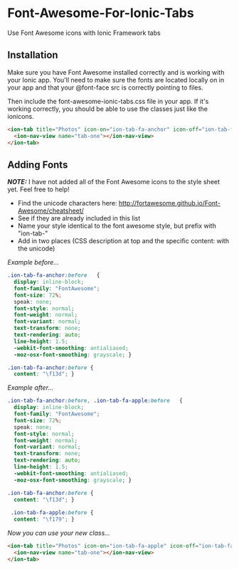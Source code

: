 # Font-Awesome-For-Ionic-Tabs
Use Font Awesome icons with Ionic Framework tabs

## Installation
Make sure you have Font Awesome installed correctly and is working with your Ionic app. You'll need to make sure the fonts are located locally on in your app and that your @font-face src is correctly pointing to files.

Then include the font-awesome-ionic-tabs.css file in your app. If it's working correctly, you should be able to use the classes just like the ionicons.


```html
<ion-tab title="Photos" icon-on="ion-tab-fa-anchor" icon-off="ion-tab-fa-anchor">
  <ion-nav-view name="tab-one"></ion-nav-view>
</ion-tab>
```

## Adding Fonts
***NOTE:*** I have not added all of the Font Awesome icons to the style sheet yet. Feel free to help! 

* Find the unicode characters here: http://fortawesome.github.io/Font-Awesome/cheatsheet/
* See if they are already included in this list
* Name your style identical to the font awesome style, but prefix with "ion-tab-"
* Add in two places (CSS description at top and the specific content: with the unicode)

*Example before...*

```css
.ion-tab-fa-anchor:before   {
  display: inline-block;
  font-family: "FontAwesome";
  font-size: 72%;
  speak: none;
  font-style: normal;
  font-weight: normal;
  font-variant: normal;
  text-transform: none;
  text-rendering: auto;
  line-height: 1.5;
  -webkit-font-smoothing: antialiased;
  -moz-osx-font-smoothing: grayscale; }

.ion-tab-fa-anchor:before {
  content: "\f13d"; }
```

*Example after...*

```css
.ion-tab-fa-anchor:before, .ion-tab-fa-apple:before   {
  display: inline-block;
  font-family: "FontAwesome";
  font-size: 72%;
  speak: none;
  font-style: normal;
  font-weight: normal;
  font-variant: normal;
  text-transform: none;
  text-rendering: auto;
  line-height: 1.5;
  -webkit-font-smoothing: antialiased;
  -moz-osx-font-smoothing: grayscale; }

.ion-tab-fa-anchor:before {
  content: "\f13d"; }
  
 .ion-tab-fa-apple:before {
  content: "\f179"; }
```

*Now you can use your new class...*

```html
<ion-tab title="Photos" icon-on="ion-tab-fa-apple" icon-off="ion-tab-fa-apple">
  <ion-nav-view name="tab-one"></ion-nav-view>
</ion-tab>
```


